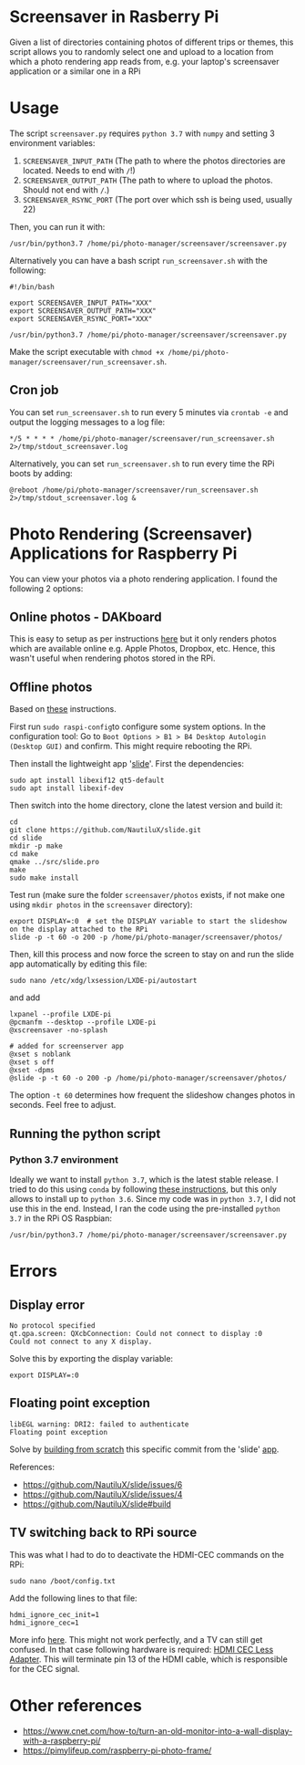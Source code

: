 # Screensaver in Rasberry Pi

Given a list of directories containing photos of different trips or themes,
this script allows you to randomly select one and upload to a location from which a 
photo rendering app reads from, e.g. your laptop's screensaver application or 
a similar one in a RPi

# Usage

The script `screensaver.py` requires `python 3.7` with `numpy` and setting 3 environment variables:

1. `SCREENSAVER_INPUT_PATH` (The path to where the photos directories are located. Needs to end with `/`!)
2. `SCREENSAVER_OUTPUT_PATH` (The path to where to upload the photos. Should not end with `/`.)
3. `SCREENSAVER_RSYNC_PORT` (The port over which ssh is being used, usually 22)

Then, you can run it with:
 
 ```
/usr/bin/python3.7 /home/pi/photo-manager/screensaver/screensaver.py
```

Alternatively you can have a bash script `run_screensaver.sh` with the following:

```
#!/bin/bash

export SCREENSAVER_INPUT_PATH="XXX" 
export SCREENSAVER_OUTPUT_PATH="XXX"
export SCREENSAVER_RSYNC_PORT="XXX"

/usr/bin/python3.7 /home/pi/photo-manager/screensaver/screensaver.py
```
Make the script executable with `chmod +x /home/pi/photo-manager/screensaver/run_screensaver.sh`. 

## Cron job

You can set `run_screensaver.sh` to run every 5 minutes via `crontab -e` and output the logging messages to a log file:

```
*/5 * * * * /home/pi/photo-manager/screensaver/run_screensaver.sh 2>/tmp/stdout_screensaver.log
```

Alternatively, you can set `run_screensaver.sh` to run every time the RPi boots by adding:

```
@reboot /home/pi/photo-manager/screensaver/run_screensaver.sh 2>/tmp/stdout_screensaver.log &
```


# Photo Rendering (Screensaver) Applications for Raspberry Pi

You can view your photos via a photo rendering application. I found the following 2 options: 

## Online photos - DAKboard

This is easy to setup as per instructions [here](https://blog.dakboard.com/diy-wall-display/)
but it only renders photos which are available online e.g. Apple Photos, Dropbox, etc.
Hence, this wasn't useful when rendering photos stored in the RPi.


## Offline photos

Based on [these](https://opensource.com/article/19/2/wifi-picture-frame-raspberry-pi) instructions. 

First run `sudo raspi-config`to configure some system options. In the configuration tool:
Go to `Boot Options > B1 > B4 Desktop Autologin (Desktop GUI)` and confirm. This might require rebooting the RPi.

Then install the lightweight app '[slide](https://github.com/NautiluX/slide/releases/tag/v0.9.0)'. 
First the dependencies:

```
sudo apt install libexif12 qt5-default
sudo apt install libexif-dev
```

Then switch into the home directory, clone the latest version and build it:

```
cd
git clone https://github.com/NautiluX/slide.git
cd slide
mkdir -p make
cd make
qmake ../src/slide.pro
make
sudo make install
```

Test run (make sure the folder `screensaver/photos` exists, if not make one using `mkdir photos` in the `screensaver` directory):

```
export DISPLAY=:0  # set the DISPLAY variable to start the slideshow on the display attached to the RPi
slide -p -t 60 -o 200 -p /home/pi/photo-manager/screensaver/photos/
```
Then, kill this process and now force the screen to stay on and run the slide app automatically by editing this file:

```
sudo nano /etc/xdg/lxsession/LXDE-pi/autostart
```

and add 

```
lxpanel --profile LXDE-pi
@pcmanfm --desktop --profile LXDE-pi
@xscreensaver -no-splash

# added for screenserver app
@xset s noblank
@xset s off
@xset -dpms
@slide -p -t 60 -o 200 -p /home/pi/photo-manager/screensaver/photos/
```

The option `-t 60` determines how frequent the slideshow changes photos in seconds. Feel free to adjust. 

## Running the python script

### Python 3.7 environment

Ideally we want to install `python 3.7`, which is the latest stable release.
I tried to do this using `conda` by following [these instructions](https://stackoverflow.com/questions/39371772/how-to-install-anaconda-on-raspberry-pi-3-model-b), 
but this only allows to install up to `python 3.6`. Since my code was in `python 3.7`, I did not use this in the end.
Instead, I ran the code using the pre-installed `python 3.7` in the RPi OS Raspbian:

```
/usr/bin/python3.7 /home/pi/photo-manager/screensaver/screensaver.py
```

# Errors

## Display error

```
No protocol specified
qt.qpa.screen: QXcbConnection: Could not connect to display :0
Could not connect to any X display.
```
Solve this by exporting the display variable:

```
export DISPLAY=:0 
```

## Floating point exception

```
libEGL warning: DRI2: failed to authenticate
Floating point exception
```
Solve by [building from scratch](https://github.com/NautiluX/slide#build) this specific commit from the 'slide'
[app](https://github.com/NautiluX/slide/commit/09fc431034a9b0c3f7ce488a7a5d4fd34593afbf).

References:
- https://github.com/NautiluX/slide/issues/6
- https://github.com/NautiluX/slide/issues/4
- https://github.com/NautiluX/slide#build

## TV switching back to RPi source
 
This was what I had to do to deactivate the HDMI-CEC commands on the RPi:
```
sudo nano /boot/config.txt
```

Add the following lines to that file:
```
hdmi_ignore_cec_init=1
hdmi_ignore_cec=1
```

More info [here](https://elinux.org/RPiconfig). This might not work perfectly, and a TV can still get confused. 
In that case following hardware is required:
[HDMI CEC Less Adapter](https://www.amazon.co.uk/LINDY-HDMI-Less-Adapter-Female-Black/dp/B00DL48KVI). 
This will terminate pin 13 of the HDMI cable, which is responsible for the CEC signal.

# Other references

- https://www.cnet.com/how-to/turn-an-old-monitor-into-a-wall-display-with-a-raspberry-pi/
- https://pimylifeup.com/raspberry-pi-photo-frame/
